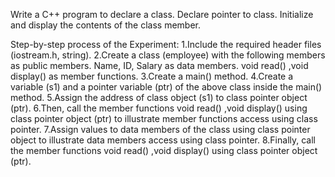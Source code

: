 
Write a C++ program to declare a class. Declare pointer to class. Initialize and display the contents of the class member.

Step-by-step process of the Experiment:
1.Include the required header files (iostream.h, string).
2.Create a class (employee) with the following members as public members. Name, ID, Salary as data members. void read() ,void display() as member functions.
3.Create a main() method.
4.Create a variable (s1) and a pointer variable (ptr) of the above class inside the main() method.
5.Assign the address of class object (s1) to class pointer object (ptr).
6.Then, call the member functions void read() ,void display() using class pointer object (ptr) to illustrate member functions access using class pointer.
7.Assign values to data members of the class using class pointer object to illustrate data members access using class pointer.
8.Finally, call the member functions void read() ,void display() using class pointer object (ptr).


